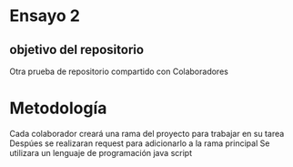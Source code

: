 # Ensayo 2 
## objetivo del repositorio
Otra prueba de repositorio compartido con Colaboradores

# Metodología
Cada colaborador creará una rama del proyecto para trabajar en su tarea
Despúes se realizaran request para adicionarlo a la rama principal
Se utilizara un lenguaje de programación java script
